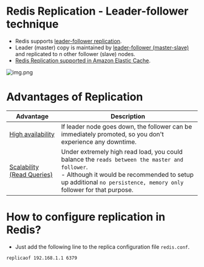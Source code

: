 # Redis Replication - Leader-follower technique
- Redis supports [leader-follower replication](https://redis.io/docs/manual/replication/).
- Leader (master) copy is maintained by [leader-follower (master-slave)](../../4_Consistency-Replication/SingleLeaderReplication.md) and replicated to n other follower (slave) nodes.
- [Redis Replication supported in Amazon Elastic Cache](https://github.com/Anshul619/AWS-Services/tree/main/1_Databases/AmazonElasticCache/Readme.md).

![img.png](https://github.com/Anshul619/AWS-Services/tree/main/1_Databases/AmazonElasticCache/assets/ElasticCache-Multi-AZ.drawio.png)

# Advantages of Replication

| Advantage                                                             | Description                                                                                                                                                                                                           |
|-----------------------------------------------------------------------|-----------------------------------------------------------------------------------------------------------------------------------------------------------------------------------------------------------------------|
| [High availability](../../../7a_HighAvailability/Readme.md)           | If leader node goes down, the follower can be immediately promoted, so you don't experience any downtime.                                                                                                             |
| [Scalability (Read Queries)](../../3_Scalability-Techniques/Readme.md) | Under extremely high read load, you could balance the `reads between the master and follower`.<br/>- Although it would be recommended to setup up additional `no persistence, memory only` follower for that purpose. |

# How to configure replication in Redis?
- Just add the following line to the replica configuration file `redis.conf`.

```
replicaof 192.168.1.1 6379
```
